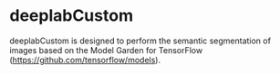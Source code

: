 # deeplabCustom
deeplabCustom is designed to perform the semantic segmentation of images based on the Model Garden for TensorFlow (https://github.com/tensorflow/models).
